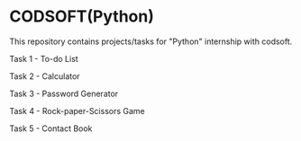 # CODSOFT(Python)
This repository contains projects/tasks for "Python" internship with codsoft.

Task 1 - To-do List

Task 2 - Calculator

Task 3 - Password Generator

Task 4 - Rock-paper-Scissors Game

Task 5 - Contact Book
